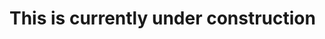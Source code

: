 # This is currently under construction
<!-- # This is Book Thrift Store App using Monorepo
## Tech Stack Used
`MERN stack`, `Tailwind CSS`, `Razorpay` for payments, `ZOD` for validation, `Recoil` for state managements, `TypeScript`

### Demo of the project:


## Key Feature
- Admin Dashbaord where admin can Create Prodcut,  Edit any user details and access, check all the orders
- Dark and Light Mode
- Real time payments
- Cart functionality

### Apps and Packages

- `server`: an [Express](https://expressjs.com/) server with MongoDB as DB
- `user`: a [React Js](https://react.dev/) app
- `shared-types`: DB schema, ZOD types

Each package and app is 100% [TypeScript](https://www.typescriptlang.org/).

### Hi there 👋 I am Sagnik, a data science undergrad and full-stack developer. I love to build new things that excites me a lot. -->





